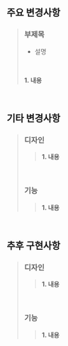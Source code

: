 ## 주요 변경사항
> ### 부제목
> - 설명
> <br>
>
> **1. 내용**
> 
<br>

## 기타 변경사항
> ### 디자인
>> **1. 내용**
> <br>
>
> ### 기능
>> **1. 내용**
<br>

## 추후 구현사항
> ### 디자인
>> **1. 내용**
> <br>
>
> ### 기능
>> **1. 내용**
